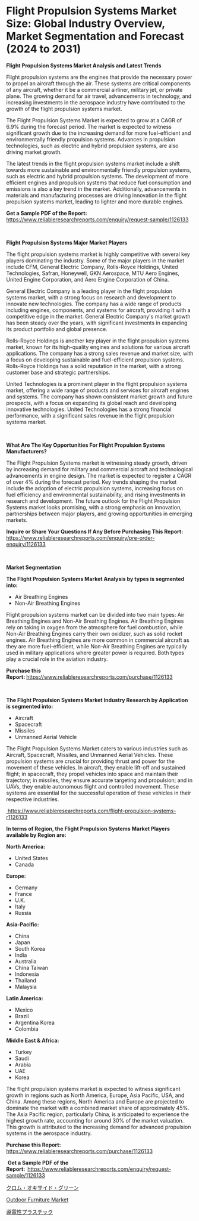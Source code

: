 <p><h1>Flight Propulsion Systems Market Size: Global Industry Overview, Market Segmentation and Forecast (2024 to 2031)</h1></p><p><strong>Flight Propulsion Systems Market Analysis and Latest Trends</strong></p>
<p><p>Flight propulsion systems are the engines that provide the necessary power to propel an aircraft through the air. These systems are critical components of any aircraft, whether it be a commercial airliner, military jet, or private plane. The growing demand for air travel, advancements in technology, and increasing investments in the aerospace industry have contributed to the growth of the flight propulsion systems market.</p><p>The Flight Propulsion Systems Market is expected to grow at a CAGR of 6.9% during the forecast period. The market is expected to witness significant growth due to the increasing demand for more fuel-efficient and environmentally friendly propulsion systems. Advances in propulsion technologies, such as electric and hybrid propulsion systems, are also driving market growth.</p><p>The latest trends in the flight propulsion systems market include a shift towards more sustainable and environmentally friendly propulsion systems, such as electric and hybrid propulsion systems. The development of more efficient engines and propulsion systems that reduce fuel consumption and emissions is also a key trend in the market. Additionally, advancements in materials and manufacturing processes are driving innovation in the flight propulsion systems market, leading to lighter and more durable engines.</p></p>
<p><strong>Get a Sample PDF of the Report:&nbsp;</strong> <a href="https://www.reliableresearchreports.com/enquiry/request-sample/1126133">https://www.reliableresearchreports.com/enquiry/request-sample/1126133</a></p>
<p>&nbsp;</p>
<p><strong>Flight Propulsion Systems Major Market Players</strong></p>
<p><p>The flight propulsion systems market is highly competitive with several key players dominating the industry. Some of the major players in the market include CFM, General Electric Company, Rolls-Royce Holdings, United Technologies, Safran, Honeywell, GKN Aerospace, MTU Aero Engines, United Engine Corporation, and Aero Engine Corporation of China.</p><p>General Electric Company is a leading player in the flight propulsion systems market, with a strong focus on research and development to innovate new technologies. The company has a wide range of products including engines, components, and systems for aircraft, providing it with a competitive edge in the market. General Electric Company's market growth has been steady over the years, with significant investments in expanding its product portfolio and global presence.</p><p>Rolls-Royce Holdings is another key player in the flight propulsion systems market, known for its high-quality engines and solutions for various aircraft applications. The company has a strong sales revenue and market size, with a focus on developing sustainable and fuel-efficient propulsion systems. Rolls-Royce Holdings has a solid reputation in the market, with a strong customer base and strategic partnerships.</p><p>United Technologies is a prominent player in the flight propulsion systems market, offering a wide range of products and services for aircraft engines and systems. The company has shown consistent market growth and future prospects, with a focus on expanding its global reach and developing innovative technologies. United Technologies has a strong financial performance, with a significant sales revenue in the flight propulsion systems market.</p></p>
<p>&nbsp;</p>
<p><strong>What Are The Key Opportunities For Flight Propulsion Systems Manufacturers?</strong></p>
<p><p>The Flight Propulsion Systems market is witnessing steady growth, driven by increasing demand for military and commercial aircraft and technological advancements in engine design. The market is expected to register a CAGR of over 4% during the forecast period. Key trends shaping the market include the adoption of electric propulsion systems, increasing focus on fuel efficiency and environmental sustainability, and rising investments in research and development. The future outlook for the Flight Propulsion Systems market looks promising, with a strong emphasis on innovation, partnerships between major players, and growing opportunities in emerging markets.</p></p>
<p><strong>Inquire or Share Your Questions If Any Before Purchasing This Report:</strong> <a href="https://www.reliableresearchreports.com/enquiry/pre-order-enquiry/1126133">https://www.reliableresearchreports.com/enquiry/pre-order-enquiry/1126133</a></p>
<p>&nbsp;</p>
<p><strong>Market Segmentation</strong></p>
<p><strong>The Flight Propulsion Systems Market Analysis by types is segmented into:</strong></p>
<p><ul><li>Air Breathing Engines</li><li>Non-Air Breathing Engines</li></ul></p>
<p><p>Flight propulsion systems market can be divided into two main types: Air Breathing Engines and Non-Air Breathing Engines. Air Breathing Engines rely on taking in oxygen from the atmosphere for fuel combustion, while Non-Air Breathing Engines carry their own oxidizer, such as solid rocket engines. Air Breathing Engines are more common in commercial aircraft as they are more fuel-efficient, while Non-Air Breathing Engines are typically used in military applications where greater power is required. Both types play a crucial role in the aviation industry.</p></p>
<p><strong>Purchase this Report:&nbsp;</strong><a href="https://www.reliableresearchreports.com/purchase/1126133">https://www.reliableresearchreports.com/purchase/1126133</a></p>
<p>&nbsp;</p>
<p><strong>The Flight Propulsion Systems Market Industry Research by Application is segmented into:</strong></p>
<p><ul><li>Aircraft</li><li>Spacecraft</li><li>Missiles</li><li>Unmanned Aerial Vehicle</li></ul></p>
<p><p>The Flight Propulsion Systems Market caters to various industries such as Aircraft, Spacecraft, Missiles, and Unmanned Aerial Vehicles. These propulsion systems are crucial for providing thrust and power for the movement of these vehicles. In aircraft, they enable lift-off and sustained flight; in spacecraft, they propel vehicles into space and maintain their trajectory; in missiles, they ensure accurate targeting and propulsion; and in UAVs, they enable autonomous flight and controlled movement. These systems are essential for the successful operation of these vehicles in their respective industries.</p></p>
<p><a href="https://www.reliableresearchreports.com/flight-propulsion-systems-r1126133">&nbsp;https://www.reliableresearchreports.com/flight-propulsion-systems-r1126133</a></p>
<p><strong>In terms of Region, the Flight Propulsion Systems Market Players available by Region are:</strong></p>
<p>
    <p> <strong> North America: </strong>
        <ul>
            <li>United States</li>
            <li>Canada</li>
        </ul>
        </p> 
    <p> <strong> Europe: </strong>
        <ul>
            <li>Germany</li>
            <li>France</li>
            <li>U.K.</li>
            <li>Italy</li>
            <li>Russia</li>
        </ul>
        </p> 
    <p> <strong> Asia-Pacific: </strong>
        <ul>
            <li>China</li>
            <li>Japan</li>
            <li>South Korea</li>
            <li>India</li>
            <li>Australia</li>
            <li>China Taiwan</li>
            <li>Indonesia</li>
            <li>Thailand</li>
            <li>Malaysia</li>
        </ul>
        </p> 
    <p> <strong> Latin America: </strong>
        <ul>
            <li>Mexico</li>
            <li>Brazil</li>
            <li>Argentina Korea</li>
            <li>Colombia</li>
        </ul>
        </p> 
    <p> <strong> Middle East & Africa: </strong>
        <ul>
            <li>Turkey</li>
            <li>Saudi</li>
            <li>Arabia</li>
            <li>UAE</li>
            <li>Korea</li>
        </ul>
    </p>
    </p>
<p><p>The flight propulsion systems market is expected to witness significant growth in regions such as North America, Europe, Asia Pacific, USA, and China. Among these regions, North America and Europe are projected to dominate the market with a combined market share of approximately 45%. The Asia Pacific region, particularly China, is anticipated to experience the highest growth rate, accounting for around 30% of the market valuation. This growth is attributed to the increasing demand for advanced propulsion systems in the aerospace industry.</p></p>
<p><strong>Purchase this Report: </strong><a href="https://www.reliableresearchreports.com/purchase/1126133">https://www.reliableresearchreports.com/purchase/1126133</a></p>
<p>&nbsp;<strong>Get a Sample PDF of the Report:&nbsp;&nbsp;</strong><a href="https://www.reliableresearchreports.com/enquiry/request-sample/1126133">https://www.reliableresearchreports.com/enquiry/request-sample/1126133</a></p>
<p><strong></strong></p>
<p><p><a href="https://medium.com/@carolynsparkly/%E3%82%AF%E3%83%AD%E3%83%A0%E9%85%B8%E5%8C%96%E7%B7%91%E8%89%B2%E5%B8%82%E5%A0%B4-%E3%82%BF%E3%82%A4%E3%83%97-%E3%82%A2%E3%83%97%E3%83%AA%E3%82%B1%E3%83%BC%E3%82%B7%E3%83%A7%E3%83%B3-%E5%9C%B0%E7%90%86%E3%81%AB%E3%82%88%E3%82%8B%E5%8C%85%E6%8B%AC%E7%9A%84%E8%A9%95%E4%BE%A1-4e07ae80d822">クロム・オキサイド・グリーン</a></p><p><a href="https://gamy-alyssum-396.notion.site/Outdoor-Furniture-Market-Research-Report-Its-History-and-Forecast-2024-to-2031-5db304242e84475193a69e2f73d0c0c6">Outdoor Furniture Market</a></p><p><a href="https://medium.com/@lauriank/%E9%9B%BB%E6%B0%97%E4%BC%9D%E5%B0%8E%E3%83%97%E3%83%A9%E3%82%B9%E3%83%81%E3%83%83%E3%82%AF%E5%B8%82%E5%A0%B4%E3%81%AE%E5%88%86%E6%9E%90%E3%81%A82024%E5%B9%B4%E3%81%8B%E3%82%892031%E5%B9%B4%E3%81%BE%E3%81%A7%E3%81%AE%E3%82%B5%E3%82%A4%E3%82%BA%E4%BA%88%E6%B8%AC-33a3eb3076d1">導電性プラスチック</a></p></p>